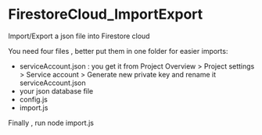 # FirestoreCloud_ImportExport
Import/Export a json file into Firestore cloud  


You need four files , better put them in one folder for easier imports: 
  - serviceAccount.json : you get it from Project Overview > Project settings > Service account > Generate new private key and rename it serviceAccount.json
  - your json database file
  - config.js
  - import.js
  
Finally , run node import.js
